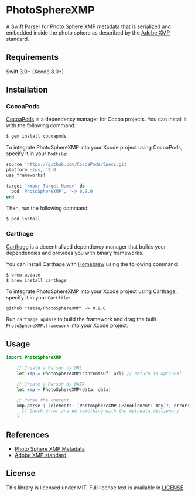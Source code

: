 # PhotoSphereXMP
A Swift Parser for Photo Sphere XMP metadata that is serialized and embedded inside the photo sphere as described by the [Adobe XMP](http://www.adobe.com/products/xmp.html) standard.

## Requirements

Swift 3.0+ (Xcode 8.0+)

## Installation

### CocoaPods

[CocoaPods](http://cocoapods.org) is a dependency manager for Cocoa projects. You can install it with the following command:

```bash
$ gem install cocoapods
```

To integrate PhotoSphereXMP into your Xcode project using CocoaPods, specify it in your `Podfile`:

```ruby
source 'https://github.com/CocoaPods/Specs.git'
platform :ios, '9.0'
use_frameworks!

target '<Your Target Name>' do
  pod 'PhotoSphereXMP', '~> 0.9.0'
end
```

Then, run the following command:

```bash
$ pod install
```

### Carthage

[Carthage](https://github.com/Carthage/Carthage) is a decentralized dependency manager that builds your dependencies and provides you with binary frameworks.

You can install Carthage with [Homebrew](http://brew.sh/) using the following command:

```bash
$ brew update
$ brew install carthage
```

To integrate PhotoSphereXMP into your Xcode project using Carthage, specify it in your `Cartfile`:

```ogdl
github "tatsu/PhotoSphereXMP" ~> 0.9.0
```

Run `carthage update` to build the framework and drag the built `PhotoSphereXMP.framework` into your Xcode project.

## Usage

```swift
import PhotoSphereXMP

    // Create a Parser by URL
    let xmp = PhotoSphereXMP(contentsOf: url) // Return is optional

    // Create a Parser by DATA
    let xmp = PhotoSphereXMP(data: data)

    // Parse the content
    xmp.parse { (elements: [PhotoSphereXMP.GPanoElement: Any]?, error: Error?) -> Void in
      // Check error and do something with the metadata dictionary
    }
```

## References
* [Photo Sphere XMP Metadata](https://developers.google.com/streetview/spherical-metadata)
* [Adobe XMP standard](http://www.adobe.com/devnet/xmp.html)

## License

This library is licensed under MIT. Full license text is available in [LICENSE](LICENSE).

